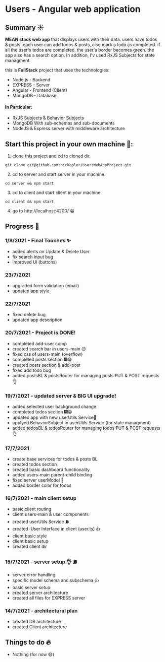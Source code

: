 # Users - Angular web application
## Summary ☀️
**MEAN stack web app** that displays users with their data. users have todos & posts. each user can add todos & posts, also mark a todo as completed. if all the user's todos are completed, the user's border becomes green. the app also has a search option.
In addition, I'v used RxJS Subjects for state managment.

this is **FullStack** project that uses the technologies:
* Node.js - Backend
* EXPRESS - Server
* Angular - Frontend (Client)
* MongoDB - Database

#### In Particular: 
* RxJS Subjects & Behavior Subjects
* MongoDB With sub-schemas and sub-documents
* NodeJS & Express server with middleware architecture

## Start this project in your own machine 🤖:
1. clone this project and cd to cloned dir.  
```
git clone git@github.com:nirkopler/UsersWebAppProject.git
```
2. cd to server and start server in your machine. 
``` 
cd server && npm start
```
3. cd to client and start client in your machine.  
```
cd client && npm start
```
4. go to http://localhost:4200/ 😁

## Progress 💪
### 1/8/2021 - Final Touches ✨
* added alerts on Update & Delete User
* fix search input bug
* improved UI (buttons)

### 23/7/2021
* upgraded form validation (email)
* updated app style

### 22/7/2021
* fixed delete bug
* updated app description

### 20/7/2021 - Project is DONE!
* completed add-user comp
* created search bar in users-main 😉
* fixed css of users-main (overflow)
* completed posts section 🎆😁
* created posts section & add-post
* fixed add todo bug
* added postsBL & postsRouter for managing posts PUT & POST requests 👌

### 19/7/2021 - updated server & BIG UI upgrade!
* added selected user background change
* completed todos section 🎆😁
* updated app with new userUtils Service🥰
* applyed BehaviorSubject in userUtils Service (for state managment)
* added todosBL & todosRouter for managing todos PUT & POST requests 👌

### 17/7/2021
* create base services for todos & posts BL 
* created todos section
* created basic dashboard functionality
* added users-main parent-child binding
* fixed server userModel 🚀
* added border color for todos

### 16/7/2021 - main client setup
* basic client routing
* client users-main & user components
* created userUtils Service ⛽
* created :User Interface in client (user.ts) 👍
* client basic style
* client basic setup
* created client dir

### 15/7/2021 - server setup 👌 ⛽
* server error handling
* specific model schema and subschema 👍
* basic server setup 
* created server architecture
* created all files for EXPRESS server

### 14/7/2021 - architectural plan
* created DB architecture
* created Client architecture

## Things to do 🔥
* Nothing (for now 😄)